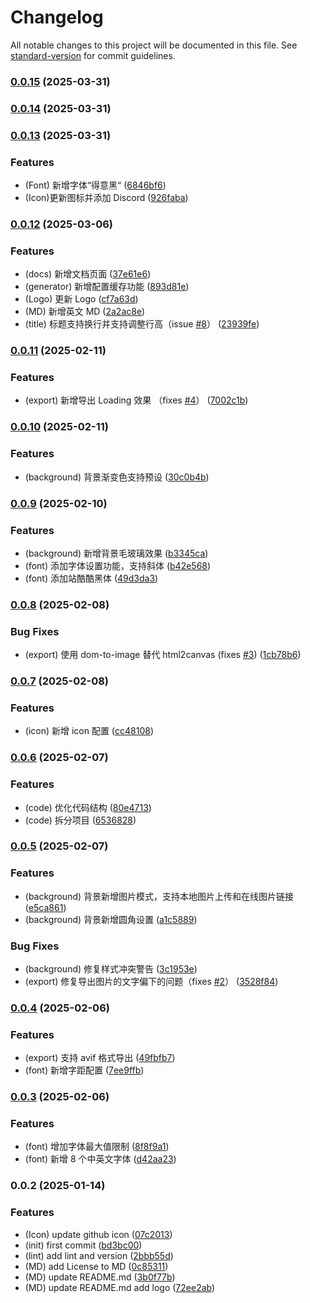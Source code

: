 # Changelog

All notable changes to this project will be documented in this file. See [standard-version](https://github.com/conventional-changelog/standard-version) for commit guidelines.

### [0.0.15](https://github.com/guizimo/cover-craft/compare/v0.0.14...v0.0.15) (2025-03-31)

### [0.0.14](https://github.com/guizimo/cover-craft/compare/v0.0.13...v0.0.14) (2025-03-31)

### [0.0.13](https://github.com/guizimo/cover-craft/compare/v0.0.12...v0.0.13) (2025-03-31)


### Features

* (Font) 新增字体“得意黑“ ([6846bf6](https://github.com/guizimo/cover-craft/commit/6846bf6b980fb9ed78fa1cdfdf4868b235ec70e5))
* (Icon)更新图标并添加 Discord ([926faba](https://github.com/guizimo/cover-craft/commit/926fabaf1a2f4f7eb6c6eae04906275d6137c1c6))

### [0.0.12](https://github.com/guizimo/cover-craft/compare/v0.0.11...v0.0.12) (2025-03-06)


### Features

* (docs) 新增文档页面 ([37e61e6](https://github.com/guizimo/cover-craft/commit/37e61e604165f5cebcebb861e5b261c91e279e57))
* (generator) 新增配置缓存功能 ([893d81e](https://github.com/guizimo/cover-craft/commit/893d81e07ad770fbfee6e0c30c63e700820f9b66))
* (Logo) 更新 Logo ([cf7a63d](https://github.com/guizimo/cover-craft/commit/cf7a63d17103f93fb44bb2de9e25c35316107f35))
* (MD) 新增英文 MD ([2a2ac8e](https://github.com/guizimo/cover-craft/commit/2a2ac8e40241ddf4a5d9579382a500f707442a99))
* (title) 标题支持换行并支持调整行高（issue [#8](https://github.com/guizimo/cover-craft/issues/8)） ([23939fe](https://github.com/guizimo/cover-craft/commit/23939fe22d0affadc207095374d569ed0da29e67))

### [0.0.11](https://github.com/guizimo/cover-craft/compare/v0.0.10...v0.0.11) (2025-02-11)


### Features

* (export) 新增导出 Loading 效果 （fixes [#4](https://github.com/guizimo/cover-craft/issues/4)） ([7002c1b](https://github.com/guizimo/cover-craft/commit/7002c1b132715c44390820e6071492447239c928))

### [0.0.10](https://github.com/guizimo/cover-craft/compare/v0.0.9...v0.0.10) (2025-02-11)


### Features

* (background) 背景渐变色支持预设 ([30c0b4b](https://github.com/guizimo/cover-craft/commit/30c0b4b791566028aa45f7a4e4eca218a0620eac))

### [0.0.9](https://github.com/guizimo/cover-craft/compare/v0.0.8...v0.0.9) (2025-02-10)


### Features

* (background) 新增背景毛玻璃效果 ([b3345ca](https://github.com/guizimo/cover-craft/commit/b3345ca3dee3ecc2af5acc63ccb65a954c2949b0))
* (font) 添加字体设置功能，支持斜体 ([b42e568](https://github.com/guizimo/cover-craft/commit/b42e568dd931f730c97c2a36ac2fa9af0308deae))
* (font) 添加站酷酷黑体 ([49d3da3](https://github.com/guizimo/cover-craft/commit/49d3da3cd9e39e50e3ac8878970b1cf06db15cc6))

### [0.0.8](https://github.com/guizimo/cover-craft/compare/v0.0.7...v0.0.8) (2025-02-08)


### Bug Fixes

* (export) 使用 dom-to-image 替代 html2canvas (fixes [#3](https://github.com/guizimo/cover-craft/issues/3)) ([1cb78b6](https://github.com/guizimo/cover-craft/commit/1cb78b6b2c8fe870fae705eddd588cf9faa0a555))

### [0.0.7](https://github.com/guizimo/cover-craft/compare/v0.0.6...v0.0.7) (2025-02-08)


### Features

* (icon) 新增 icon 配置 ([cc48108](https://github.com/guizimo/cover-craft/commit/cc481084aad08e2a63cbb8fd6fa422cc9268ca46))

### [0.0.6](https://github.com/guizimo/cover-craft/compare/v0.0.5...v0.0.6) (2025-02-07)


### Features

* (code) 优化代码结构 ([80e4713](https://github.com/guizimo/cover-craft/commit/80e47136a9fbeb37cdfa121d82c994819856d944))
* (code) 拆分项目 ([6536828](https://github.com/guizimo/cover-craft/commit/65368286bef37b378f047d9535fd015dfae7782e))

### [0.0.5](https://github.com/guizimo/cover-craft/compare/v0.0.4...v0.0.5) (2025-02-07)


### Features

* (background) 背景新增图片模式，支持本地图片上传和在线图片链接 ([e5ca861](https://github.com/guizimo/cover-craft/commit/e5ca861a25d157672e06146e4625683a2b89cc2a))
* (background) 背景新增圆角设置 ([a1c5889](https://github.com/guizimo/cover-craft/commit/a1c5889bdd9a0c0e62e9db476002683463340d3e))


### Bug Fixes

* (background) 修复样式冲突警告 ([3c1953e](https://github.com/guizimo/cover-craft/commit/3c1953eb7772196588af6186787cef57d3bb70d5))
* (export) 修复导出图片的文字偏下的问题（fixes [#2](https://github.com/guizimo/cover-craft/issues/2)） ([3528f84](https://github.com/guizimo/cover-craft/commit/3528f842cd59b37bbd2ce2182031ece822b4fb6f))

### [0.0.4](https://github.com/guizimo/cover-craft/compare/v0.0.3...v0.0.4) (2025-02-06)


### Features

* (export) 支持 avif 格式导出 ([49fbfb7](https://github.com/guizimo/cover-craft/commit/49fbfb73611ba69653bf9d255e8592015cf7a24c))
* (font) 新增字距配置 ([7ee9ffb](https://github.com/guizimo/cover-craft/commit/7ee9ffb113a2ed2cd2fbe889dec94f9bd03a1643))

### [0.0.3](https://github.com/guizimo/cover-craft/compare/v0.0.2...v0.0.3) (2025-02-06)


### Features

* (font) 增加字体最大值限制 ([8f8f9a1](https://github.com/guizimo/cover-craft/commit/8f8f9a1c97541c8d67f5c439965e3cfdee418332))
* (font) 新增 8 个中英文字体 ([d42aa23](https://github.com/guizimo/cover-craft/commit/d42aa23e0cd6a4809465dbb496a2fccb4789a6af))

### 0.0.2 (2025-01-14)


### Features

* (Icon) update github icon ([07c2013](https://github.com/guizimo/cover-craft/commit/07c2013a1764921521751a90dd5ed36006deb6ff))
* (init) first commit ([bd3bc00](https://github.com/guizimo/cover-craft/commit/bd3bc0061f2bce2b51bac3aa6fffe14266aa0d6b))
* (lint) add lint and version ([2bbb55d](https://github.com/guizimo/cover-craft/commit/2bbb55d7020a057e6f4bb2568f0d3e01989b955c))
* (MD) add License to MD ([0c85311](https://github.com/guizimo/cover-craft/commit/0c85311d830b69b9b68e7c3b1cdaa7c47bfd226c))
* (MD) update README.md ([3b0f77b](https://github.com/guizimo/cover-craft/commit/3b0f77be60c9cc993148548f6583753efb145f51))
* (MD) update README.md add logo ([72ee2ab](https://github.com/guizimo/cover-craft/commit/72ee2abe3d9d40e661b450c05b186323c7392c10))
